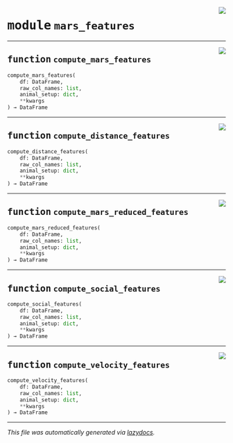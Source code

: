 <!-- markdownlint-disable -->

<a href="https://github.com/benlansdell/behaveml/blob/master/behaveml/mars_features.py#L0"><img align="right" style="float:right;" src="https://img.shields.io/badge/-source-cccccc?style=flat-square"></a>

# <kbd>module</kbd> `mars_features`





---

<a href="https://github.com/benlansdell/behaveml/blob/master/behaveml/mars_features.py#L6"><img align="right" style="float:right;" src="https://img.shields.io/badge/-source-cccccc?style=flat-square"></a>

## <kbd>function</kbd> `compute_mars_features`

```python
compute_mars_features(
    df: DataFrame,
    raw_col_names: list,
    animal_setup: dict,
    **kwargs
) → DataFrame
```






---

<a href="https://github.com/benlansdell/behaveml/blob/master/behaveml/mars_features.py#L10"><img align="right" style="float:right;" src="https://img.shields.io/badge/-source-cccccc?style=flat-square"></a>

## <kbd>function</kbd> `compute_distance_features`

```python
compute_distance_features(
    df: DataFrame,
    raw_col_names: list,
    animal_setup: dict,
    **kwargs
) → DataFrame
```






---

<a href="https://github.com/benlansdell/behaveml/blob/master/behaveml/mars_features.py#L14"><img align="right" style="float:right;" src="https://img.shields.io/badge/-source-cccccc?style=flat-square"></a>

## <kbd>function</kbd> `compute_mars_reduced_features`

```python
compute_mars_reduced_features(
    df: DataFrame,
    raw_col_names: list,
    animal_setup: dict,
    **kwargs
) → DataFrame
```






---

<a href="https://github.com/benlansdell/behaveml/blob/master/behaveml/mars_features.py#L18"><img align="right" style="float:right;" src="https://img.shields.io/badge/-source-cccccc?style=flat-square"></a>

## <kbd>function</kbd> `compute_social_features`

```python
compute_social_features(
    df: DataFrame,
    raw_col_names: list,
    animal_setup: dict,
    **kwargs
) → DataFrame
```






---

<a href="https://github.com/benlansdell/behaveml/blob/master/behaveml/mars_features.py#L22"><img align="right" style="float:right;" src="https://img.shields.io/badge/-source-cccccc?style=flat-square"></a>

## <kbd>function</kbd> `compute_velocity_features`

```python
compute_velocity_features(
    df: DataFrame,
    raw_col_names: list,
    animal_setup: dict,
    **kwargs
) → DataFrame
```








---

_This file was automatically generated via [lazydocs](https://github.com/ml-tooling/lazydocs)._
